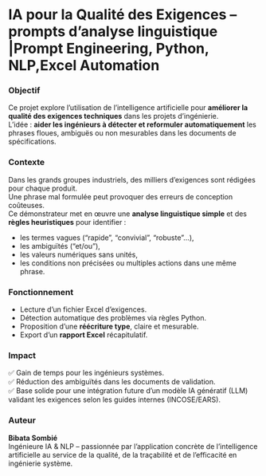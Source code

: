 # IA pour la Qualité des Exigences – prompts d’analyse linguistique |Prompt Engineering, Python, NLP,Excel Automation

###  Objectif
Ce projet explore l’utilisation de l’intelligence artificielle pour **améliorer la qualité des exigences techniques** dans les projets d’ingénierie.  
L’idée : **aider les ingénieurs à détecter et reformuler automatiquement** les phrases floues, ambiguës ou non mesurables dans les documents de spécifications.

###  Contexte
Dans les grands groupes industriels, des milliers d’exigences sont rédigées pour chaque produit.  
Une phrase mal formulée peut provoquer des erreurs de conception coûteuses.  
Ce démonstrateur met en œuvre une **analyse linguistique simple** et des **règles heuristiques** pour identifier :
- les termes vagues (“rapide”, “convivial”, “robuste”…),
- les ambiguïtés (“et/ou”),
- les valeurs numériques sans unités,
- les conditions non précisées ou multiples actions dans une même phrase.

### Fonctionnement
- Lecture d’un fichier Excel d’exigences.  
- Détection automatique des problèmes via règles Python.  
- Proposition d’une **réécriture type**, claire et mesurable.  
- Export d’un **rapport Excel** récapitulatif.

### Impact
✅ Gain de temps pour les ingénieurs systèmes.  
✅ Réduction des ambiguïtés dans les documents de validation.  
✅ Base solide pour une intégration future d’un modèle IA génératif (LLM) validant les exigences selon les guides internes (INCOSE/EARS).  

### Auteur
**Bibata Sombié**  
Ingénieure IA & NLP – passionnée par l’application concrète de l’intelligence artificielle au service de la qualité, de la traçabilité et de l’efficacité en ingénierie système.
